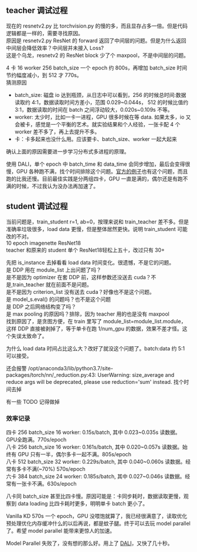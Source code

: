 ## teacher 调试过程
现在的 resnetv2.py 比 torchvision.py 的慢的多，而且显存占多一倍。但是代码逻辑都是一样的，需要寻找原因。  
原因是 resnetv2.py ResNet 的 forward 返回了中间层的问题。但是为什么返回中间层会降低效率？中间层并未接入 Loss?   
这是个乌龙，resnetv2 的 ResNet block 少了个 maxpool，不是中间层的问题。

4 卡 16 worker 256 batch_size 一个 epoch 约 800s，再增加 batch_size 时间节约幅度减小，到 512 才 770s。  
猜测原因
 * batch_size: 磁盘 io 达到瓶颈，从日志中可以看到，256 的时候总时间:数据读取约 4:1，数据读取时间方差小，范围 0.029~0.044s，
 512 的时候比值约 3:1，数据读取的时间在 batch 之间浮动较大，0.020s~0.109s 不等。
 * worker: 太少时，比如一卡一进程，GPU 很多时候在等 data. 如果太多，io 又会被卡，感觉是一个平衡的艺术。就实验结果和个人经验，一张卡配 4 个 worker 差不多了，再上去提升不多。
 * 卡：卡多起来也没什么用。应该要卡、batch_size、worker 一起大起来  

确认上面的原因需要进一步学习分布式多进程的原理。

使用 DALI，单个 epoch 中 batch_time 和 data_time 会同步增加，最后会变得很慢，GPU 各种跑不满，找个时间排除这个问题。[官方的例子](https://github.com/NVIDIA/DALI/blob/master/docs/examples/use_cases/pytorch/resnet50/main.py)也有这个问题，而且跑的比我还慢。目前最佳实践是分两组四卡，GPU 一直是满的，偶尔还是有跑不满的时候，不过我认为没办法再加速了。

## student 调试过程
当前问题是，train_student r=1, ab=0，按理来说和 train_teacher 差不多。但是准确率垃圾很多，load data 更慢，但是整体居然更快。说明 train_student 可能改的不对。  
10 epoch imagenette ResNet18  
teacher 和原来的 student 单个 ResNet18轻松上五十，改过只有 30+

先把 is_instance 去掉看看 load data 时间变化。很遗憾，不是它的问题。  
是 DDP 用在 module_list 上出问题了吗？  
是不是因为 optimizer 在套 DDP 前，这样参数还没送去 cuda？不是,train_teacher 就在前面不是问题。  
是不是因为 criterion_list 没有送去 cuda？好像也不是这个问题。  
是 model_s.eval() 的问题吗？也不是这个问题  
是 DDP 之后网络结构变了吗？  
是 max pooling 的原因吗？排除，因为 teacher 用的也是没有 maxpool  
找到原因了，是贪图方便，在 train 里写了 module_list=module_list.module，这样 DDP 直接被剥掉了，等于单卡在跑 1/num_gpu 的数据，效果不差才怪。这个失误太致命了。

为什么 load data 时间占比这么大？改好了就没这个问题了。batch:data 约 5:1 可以接受。

还会报警 /opt/anaconda3/lib/python3.7/site-packages/torch/nn/_reduction.py:43: UserWarning: size_average and reduce args will be deprecated, please use reduction='sum' instead. 找个时间去掉

有一些 TODO 记得做掉

### 效率记录
四卡 256 batch_size 16 worker: 0.15s/batch, 其中 0.023~0.035s 读数据。GPU全跑满。770s/epoch  
八卡 256 batch_size 16 worker: 0.161s/batch, 其中 0.020~0.057s 读数据。始终有 GPU 只有一半，偶尔多卡一起不满。805s/epoch  
八卡 512 batch_size 32 worker: 0.229s/batch, 其中 0.040~0.060s 读数据。经常有多卡不满(~70%)  570s/epoch  
六卡 384 batch_size 24 worker: 0.185s/batch, 其中 0.027~0.046s 读数据。经常有一张卡不满。630s/epoch  

八卡同 batch_size 甚至比四卡慢。原因可能是：卡同步耗时，数据读取更慢，观察到 data loading 比四卡耗时更多，明明单卡 batch 更小了。

Vanilla KD 570s 一个 epoch，GPU 没喂饱就算了，我已经很满意了，读取优化预处理优化内存缓冲什么的以后再说，都是蚊子腿。终于可以去玩 model parallel 了。希望 model parallel 能带来更惊人的加速。

Model Parallel 失败了，没有想的那么好。用上了 [DALI](https://github.com/NVIDIA/DALI/)，又快了几十秒。